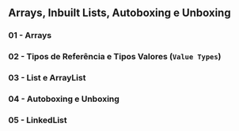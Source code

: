 ## Arrays, Inbuilt Lists, Autoboxing e Unboxing

### 01 - Arrays

### 02 - Tipos de Referência e Tipos Valores (`Value Types`)

### 03 - List e ArrayList

### 04 - Autoboxing e Unboxing

### 05 - LinkedList
